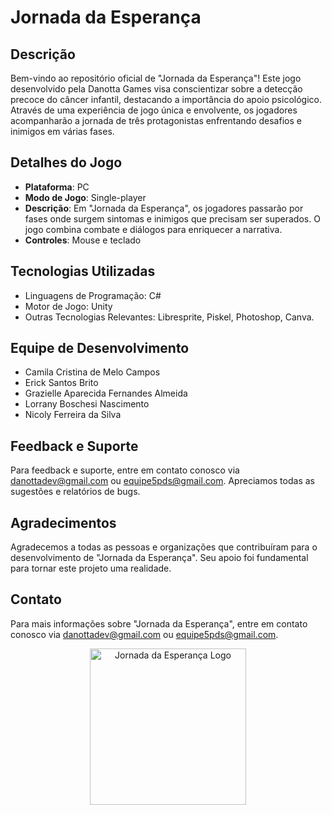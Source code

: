 # Jornada da Esperança

## Descrição
Bem-vindo ao repositório oficial de "Jornada da Esperança"! Este jogo desenvolvido pela Danotta Games visa conscientizar sobre a detecção precoce do câncer infantil, destacando a importância do apoio psicológico. Através de uma experiência de jogo única e envolvente, os jogadores acompanharão a jornada de três protagonistas enfrentando desafios e inimigos em várias fases.

## Detalhes do Jogo
- **Plataforma**: PC
- **Modo de Jogo**: Single-player
- **Descrição**: Em "Jornada da Esperança", os jogadores passarão por fases onde surgem sintomas e inimigos que precisam ser superados. O jogo combina combate e diálogos para enriquecer a narrativa.
- **Controles**: Mouse e teclado

## Tecnologias Utilizadas
- Linguagens de Programação: C#
- Motor de Jogo: Unity
- Outras Tecnologias Relevantes: Libresprite, Piskel, Photoshop, Canva.

## Equipe de Desenvolvimento
- Camila Cristina de Melo Campos
- Erick Santos Brito
- Grazielle Aparecida Fernandes Almeida
- Lorrany Boschesi Nascimento
- Nicoly Ferreira da Silva
  
## Feedback e Suporte
Para feedback e suporte, entre em contato conosco via danottadev@gmail.com ou equipe5pds@gmail.com. Apreciamos todas as sugestões e relatórios de bugs.


## Agradecimentos
Agradecemos a todas as pessoas e organizações que contribuíram para o desenvolvimento de "Jornada da Esperança". Seu apoio foi fundamental para tornar este projeto uma realidade.

## Contato
Para mais informações sobre "Jornada da Esperança", entre em contato conosco via danottadev@gmail.com ou equipe5pds@gmail.com.

<div align="center">
  <img src="https://github.com/DanottaDev/Jornada-da-Esperanca/assets/172528965/dd27f7ce-670c-430f-b7e7-3ba8226c3daf" alt="Jornada da Esperança Logo" width="250">
</div>
